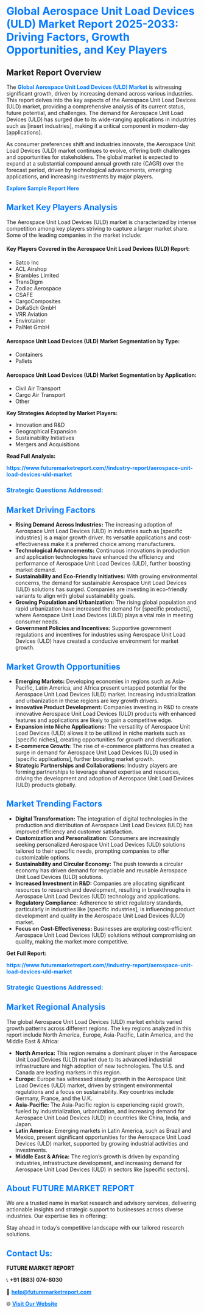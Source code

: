 <h1 style="color: #007BFF;">Global Aerospace Unit Load Devices (ULD) Market Report 2025-2033: Driving Factors, Growth Opportunities, and Key Players</h1>

<section id="overview">
<h2>Market Report Overview</h2>
<p>The <a href="https://www.futuremarketreport.com//industry-report/aerospace-unit-load-devices-uld-market" style="color: #007BFF; text-decoration: none;"><strong>Global Aerospace Unit Load Devices (ULD) Market</strong></a> is witnessing significant growth, driven by increasing demand across various industries. This report delves into the key aspects of the Aerospace Unit Load Devices (ULD) market, providing a comprehensive analysis of its current status, future potential, and challenges. The demand for Aerospace Unit Load Devices (ULD) has surged due to its wide-ranging applications in industries such as [insert industries], making it a critical component in modern-day [applications].</p>
<p>As consumer preferences shift and industries innovate, the Aerospace Unit Load Devices (ULD) market continues to evolve, offering both challenges and opportunities for stakeholders. The global market is expected to expand at a substantial compound annual growth rate (CAGR) over the forecast period, driven by technological advancements, emerging applications, and increasing investments by major players.</p>
</section>

<section id="overview">
<p><a href="https://www.futuremarketreport.com//request-sample/reportId=49542" style="color: #007BFF; text-decoration: none;"><strong>Explore Sample Report Here</strong></a></p>
</section>

<section id="key-players">
<h2 style="color: #007BFF;">Market Key Players Analysis</h2>
<p>The Aerospace Unit Load Devices (ULD) market is characterized by intense competition among key players striving to capture a larger market share. Some of the leading companies in the market include:</p>
<h4>Key Players Covered in the Aerospace Unit Load Devices (ULD) Report:</h4>
<ul><li>Satco Inc</li><li>ACL Airshop</li><li>Brambles Limited</li><li>TransDigm</li><li>Zodiac Aerospace</li><li>CSAFE</li><li>CargoComposites</li><li>DoKaSch GmbH</li><li>VRR Aviation</li><li>Envirotainer</li><li>PalNet GmbH</li></ul>
<h4>Aerospace Unit Load Devices (ULD) Market Segmentation by Type:</h4>
<ul><li>Containers</li><li>Pallets</li></ul>

<h4>Aerospace Unit Load Devices (ULD) Market Segmentation by Application:</h4>
<ul><li>Civil Air Transport</li><li>Cargo Air Transport</li><li>Other</li></ul>
<p><strong>Key Strategies Adopted by Market Players:</strong></p>
<ul>
<li>Innovation and R&D</li>
<li>Geographical Expansion</li>
<li>Sustainability Initiatives</li>
<li>Mergers and Acquisitions</li>
</ul>
</section>

<section>
<p><strong>Read Full Analysis: </strong></p><a href="https://www.futuremarketreport.com//industry-report/aerospace-unit-load-devices-uld-market" style="color: #007BFF; text-decoration: none;"><strong>https://www.futuremarketreport.com//industry-report/aerospace-unit-load-devices-uld-market</strong></a>
<h3 style="color: #007BFF;">Strategic Questions Addressed:</h3>
</section>

<section id="driving-factors">
<h2 style="color: #007BFF;">Market Driving Factors</h2>
<ul>
<li><strong>Rising Demand Across Industries:</strong> The increasing adoption of Aerospace Unit Load Devices (ULD) in industries such as [specific industries] is a major growth driver. Its versatile applications and cost-effectiveness make it a preferred choice among manufacturers.</li>
<li><strong>Technological Advancements:</strong> Continuous innovations in production and application technologies have enhanced the efficiency and performance of Aerospace Unit Load Devices (ULD), further boosting market demand.</li>
<li><strong>Sustainability and Eco-Friendly Initiatives:</strong> With growing environmental concerns, the demand for sustainable Aerospace Unit Load Devices (ULD) solutions has surged. Companies are investing in eco-friendly variants to align with global sustainability goals.</li>
<li><strong>Growing Population and Urbanization:</strong> The rising global population and rapid urbanization have increased the demand for [specific products], where Aerospace Unit Load Devices (ULD) plays a vital role in meeting consumer needs.</li>
<li><strong>Government Policies and Incentives:</strong> Supportive government regulations and incentives for industries using Aerospace Unit Load Devices (ULD) have created a conducive environment for market growth.</li>
</ul>
</section>

<section id="growth-opportunities">
<h2 style="color: #007BFF;">Market Growth Opportunities</h2>
<ul>
<li><strong>Emerging Markets:</strong> Developing economies in regions such as Asia-Pacific, Latin America, and Africa present untapped potential for the Aerospace Unit Load Devices (ULD) market. Increasing industrialization and urbanization in these regions are key growth drivers.</li>
<li><strong>Innovative Product Development:</strong> Companies investing in R&D to create innovative Aerospace Unit Load Devices (ULD) products with enhanced features and applications are likely to gain a competitive edge.</li>
<li><strong>Expansion into Niche Applications:</strong> The versatility of Aerospace Unit Load Devices (ULD) allows it to be utilized in niche markets such as [specific niches], creating opportunities for growth and diversification.</li>
<li><strong>E-commerce Growth:</strong> The rise of e-commerce platforms has created a surge in demand for Aerospace Unit Load Devices (ULD) used in [specific applications], further boosting market growth.</li>
<li><strong>Strategic Partnerships and Collaborations:</strong> Industry players are forming partnerships to leverage shared expertise and resources, driving the development and adoption of Aerospace Unit Load Devices (ULD) products globally.</li>
</ul>
</section>

<section id="trending-factors">
<h2 style="color: #007BFF;">Market Trending Factors</h2>
<ul>
<li><strong>Digital Transformation:</strong> The integration of digital technologies in the production and distribution of Aerospace Unit Load Devices (ULD) has improved efficiency and customer satisfaction.</li>
<li><strong>Customization and Personalization:</strong> Consumers are increasingly seeking personalized Aerospace Unit Load Devices (ULD) solutions tailored to their specific needs, prompting companies to offer customizable options.</li>
<li><strong>Sustainability and Circular Economy:</strong> The push towards a circular economy has driven demand for recyclable and reusable Aerospace Unit Load Devices (ULD) solutions.</li>
<li><strong>Increased Investment in R&D:</strong> Companies are allocating significant resources to research and development, resulting in breakthroughs in Aerospace Unit Load Devices (ULD) technology and applications.</li>
<li><strong>Regulatory Compliance:</strong> Adherence to strict regulatory standards, particularly in industries like [specific industries], is influencing product development and quality in the Aerospace Unit Load Devices (ULD) market.</li>
<li><strong>Focus on Cost-Effectiveness:</strong> Businesses are exploring cost-efficient Aerospace Unit Load Devices (ULD) solutions without compromising on quality, making the market more competitive.</li>
</ul>
</section>

<section>
<p><strong>Get Full Report: </strong></p><a href="https://www.futuremarketreport.com//industry-report/aerospace-unit-load-devices-uld-market" style="color: #007BFF; text-decoration: none;"><strong>https://www.futuremarketreport.com//industry-report/aerospace-unit-load-devices-uld-market</strong></a>
<h3 style="color: #007BFF;">Strategic Questions Addressed:</h3>
</section>


<section id="regional-analysis">
<h2 style="color: #007BFF;">Market Regional Analysis</h2>
<p>The global Aerospace Unit Load Devices (ULD) market exhibits varied growth patterns across different regions. The key regions analyzed in this report include North America, Europe, Asia-Pacific, Latin America, and the Middle East & Africa:</p>
<ul>
<li><strong>North America:</strong> This region remains a dominant player in the Aerospace Unit Load Devices (ULD) market due to its advanced industrial infrastructure and high adoption of new technologies. The U.S. and Canada are leading markets in this region.</li>
<li><strong>Europe:</strong> Europe has witnessed steady growth in the Aerospace Unit Load Devices (ULD) market, driven by stringent environmental regulations and a focus on sustainability. Key countries include Germany, France, and the U.K.</li>
<li><strong>Asia-Pacific:</strong> The Asia-Pacific region is experiencing rapid growth, fueled by industrialization, urbanization, and increasing demand for Aerospace Unit Load Devices (ULD) in countries like China, India, and Japan.</li>
<li><strong>Latin America:</strong> Emerging markets in Latin America, such as Brazil and Mexico, present significant opportunities for the Aerospace Unit Load Devices (ULD) market, supported by growing industrial activities and investments.</li>
<li><strong>Middle East & Africa:</strong> The region’s growth is driven by expanding industries, infrastructure development, and increasing demand for Aerospace Unit Load Devices (ULD) in sectors like [specific sectors].</li>
</ul>
</section>

<footer>
<h2 style="color: #007BFF;">About FUTURE MARKET REPORT</h2>
<p>We are a trusted name in market research and advisory services, delivering actionable insights and strategic support to businesses across diverse industries. Our expertise lies in offering:</p>

<p>Stay ahead in today’s competitive landscape with our tailored research solutions.</p>

<h2 style="color: #007BFF;">Contact Us:</h2>
<p><strong>FUTURE MARKET REPORT</strong></p>
<p>📞 <strong>+91 (883) 074-8030</strong></p>
<p>📧 <strong><a href="mailto:help@futuremarketreport.com" style="color: #007BFF;">help@futuremarketreport.com</a></strong></p>
<p>🌐 <strong><a href="https://www.futuremarketreport.com/" style="color: #007BFF;">Visit Our Website</a></strong></p>
</footer>